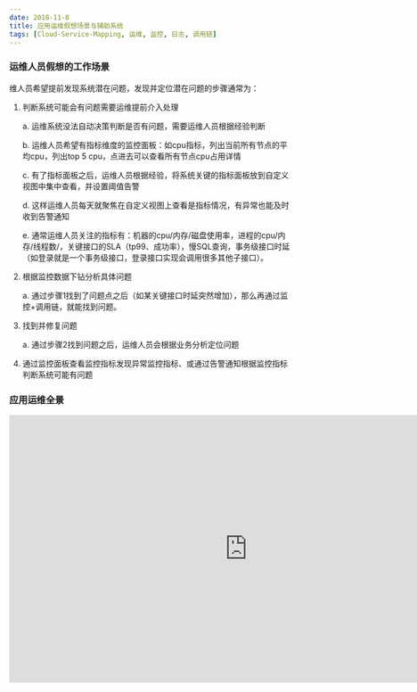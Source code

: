 ```yaml
---
date: 2018-11-8
title: 应用运维假想场景与辅助系统
tags: [Cloud-Service-Mapping, 运维, 监控, 日志, 调用链]
---
```


### 运维人员假想的工作场景
维人员希望提前发现系统潜在问题，发现并定位潜在问题的步骤通常为：
1. 判断系统可能会有问题需要运维提前介入处理

    a. 运维系统没法自动决策判断是否有问题，需要运维人员根据经验判断

    b. 运维人员希望有指标维度的监控面板：如cpu指标，列出当前所有节点的平均cpu，列出top 5 cpu，点进去可以查看所有节点cpu占用详情 
    
    c. 有了指标面板之后，运维人员根据经验，将系统关键的指标面板放到自定义视图中集中查看，并设置阈值告警
    
    d. 这样运维人员每天就聚焦在自定义视图上查看是指标情况，有异常也能及时收到告警通知
    
    e. 通常运维人员关注的指标有：机器的cpu/内存/磁盘使用率，进程的cpu/内存/线程数/，关键接口的SLA（tp99、成功率），慢SQL查询，事务级接口时延（如登录就是一个事务级接口，登录接口实现会调用很多其他子接口）。

2. 根据监控数据下钻分析具体问题

    a. 通过步骤1找到了问题点之后（如某关键接口时延突然增加），那么再通过监控+调用链，就能找到问题。

3. 找到并修复问题

    a. 通过步骤2找到问题之后，运维人员会根据业务分析定位问题

4. 通过监控面板查看监控指标发现异常监控指标、或通过告警通知根据监控指标判断系统可能有问题

### 应用运维全景

<iframe width='853' height='480' src='https://embed.coggle.it/diagram/W-gvMoFGxAuPMnml/03210a0553f415767882a133541962b2f3c1029cec00bc49c34f9e871d41cf5e' frameborder='0' allowfullscreen></iframe>



